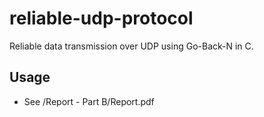 # reliable-udp-protocol
Reliable data transmission over UDP using Go-Back-N in C.

## Usage
- See /Report - Part B/Report.pdf
